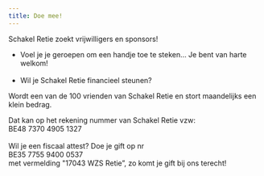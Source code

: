 ```yaml
---
title: Doe mee!
---
```

Schakel Retie zoekt vrijwilligers en sponsors! <br>

<ul>

<li>Voel je je geroepen om een handje toe te steken… Je bent van harte welkom! </li><br>

<li>Wil je Schakel Retie financieel steunen? </li>

</ul>

Wordt een van de 100 vrienden van Schakel Retie en stort maandelijks een klein bedrag. <br>

 Dat kan op het rekening nummer van Schakel Retie vzw:  <br>BE48 7370 4905 1327  <br><br>Wil je een fiscaal attest? Doe je gift op nr <br>BE35 7755 9400 0537 <br>met vermelding "17043 WZS Retie”, zo komt je gift bij ons terecht!